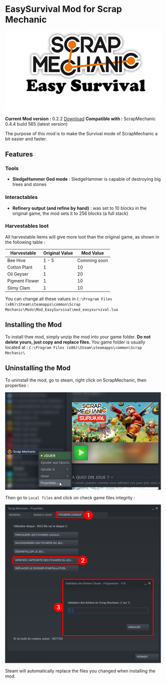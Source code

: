 # EasySurvival Mod for Scrap Mechanic

![](./docs/imgs/mod_banner.png)

**Current Mod version :** 0.2.2 [Download](https://github.com/RemiGascou/ScrapMechanic_EasySurvival/releases/download/0.2.2/EasySurvival_v0.2.2.zip)
**Compatible with :** ScrapMechanic 0.4.4 build 565 (latest version)

The purpose of this mod is to make the Survival mode of ScrapMechanic a bit easier and faster.

## Features

### Tools

 - **SledgeHammer God mode** : SledgeHammer is capable of destroying big trees and stones

### Interactables

 - **Refinery output (and refine by hand)** : was set to 10 blocks in the original game, the mod sets it to 256 blocks (a full stack)

### Harvestables loot

All harvestable items will give more loot than the original game, as shown in the following table :

| Harvestable              | Original Value | Mod Value         |
|--------------------------|----------------|-------------------|
| Bee Hive                 | 1 - 5          | Comming soon      |
| Cotton Plant             | 1              | 10                |
| Oil Geyser               | 1              | 20                |
| Pigment Flower           | 1              | 10                |
| Slimy Clam               | 1              | 10                |


You can change all these values in `C:\Program Files (x86)\Steam\steamapps\common\Scrap Mechanic\Mods\Mod_EasySurvival\mod_easysurvival.lua`

## Installing the Mod

To install thee mod, simply unzip the mod into your game folder. **Do not delete yours, just copy and replace files.**
You game folder is usually located at : `C:\Program Files (x86)\Steam\steamapps\common\Scrap Mechanic\`

## Uninstalling the Mod

To uninstall the mod, go to steam, right click on ScrapMechanic, then properties :

![](./docs/imgs/steam_scrapmechanic_properties.png)

Then go to `Local files` and click on check game files integrity :

![](./docs/imgs/steam_verification_install.png)

Steam will automatically replace the files you changed when installing the mod.
